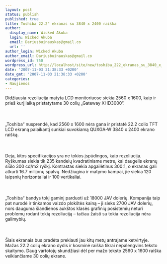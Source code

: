 ```yaml
---
layout: post
status: publish
published: true
title: Toshiba 22.2" ekranas su 3840 x 2400 raiška
author:
  display_name: Wicked Akuba
  login: Wicked Akuba
  email: Dariusbuinauskas@gmail.co
  url: ''
author_login: Wicked Akuba
author_email: Dariusbuinauskas@gmail.co
wordpress_id: 750
wordpress_url: http://localhost/site/new/toshiba_222_ekranas_su_3840_x_2400_raiska/
date: '2007-11-03 21:38:33 +0200'
date_gmt: '2007-11-03 21:38:33 +0200'
categories:
- Naujienos
---
```

<p>Didžiausia rezoliucija matyta LCD monitoriuose siekia 2560 x 1600, kaip ir prieš kurį laiką pristatytame 30 colių „Gateway XHD3000“.<br />
<br><br />
<br>„Toshiba“ nusprendė, kad 2560 x 1600 nėra gana ir pristatė 22.2 colio TFT LCD ekraną palaikantį sunkiai suvokiamą QUXGA-W 3840 x 2400 ekrano raišką.<br />
<br><br />
<br>Deja, kitos specifikacijos yra ne tokios įspūdingos, kaip rezoliucija. Ryškumas siekia tik 235 kandelų kvadratiniame metre, kai daugelis ekranų siūlo 300 cd/m2 ryškį. Kontrastas siekia apgailėtinus 300:1, o ekranas gali atkurti 16.7 milijonų spalvų. Nedžiugina ir matymo kampai, jie siekia 120 laipsnių horizontaliai ir 100 vertikaliai.<br />
<br><br />
<br>„Toshiba“ bandys tokį gaminį parduoti už 18000 JAV dolerių. Kompanija taip pat nurodė ir tinkamos vaizdo plokštės kainą – ji sieks 2700 JAV dolerių, nors dauguma šiandienos aukštos klasės grafinių posistemių neturi problemų rodant tokią rezoliuciją – tačiau žaisti su tokia rezoliucija nėra galimybių.<br />
<br><br />
<br>Šiais ekranais bus pradėta prekiauti jau kitų metų antrajame ketvirtyje. Mažas 22.2 colių ekrano dydis ir kosminė raiška tikrai nepalengvins teksto skaitymo. Daug vartotojų skundžiasi dėl per mažo teksto  2560 x 1600 raiška veikiančiame 30 colių ekrane.</p>
